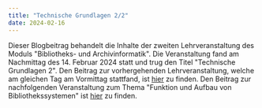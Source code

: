 ```yaml
---
title: "Technische Grundlagen 2/2"
date: 2024-02-16
---
```

Dieser Blogbeitrag behandelt die Inhalte der zweiten Lehrveranstaltung des Moduls "Bibliotheks- und Archivinformatik". Die Veranstaltung fand am Nachmittag des 14. Februar 2024 statt und trug den Titel "Technische Grundlagen 2".
Den Beitrag zur vorhergehenden Lehrveranstaltung, welche am gleichen Tag am Vormittag stattfand, ist [hier](/2024-02-15-grundlagen1.md) zu finden.
Den Beitrag zur nachfolgenden Veranstaltung zum Thema "Funktion und Aufbau von Bibliothekssystemen" ist [hier](/2024-02-27-bibliothekssysteme.md) zu finden.
